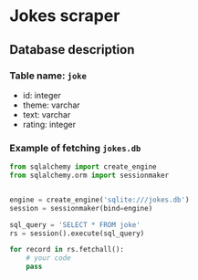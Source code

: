 # Jokes scraper

## Database description

### Table name: `joke`

* id: integer
* theme: varchar
* text: varchar
* rating: integer

### Example of fetching `jokes.db`

```python
from sqlalchemy import create_engine
from sqlalchemy.orm import sessionmaker


engine = create_engine('sqlite:///jokes.db')
session = sessionmaker(bind=engine)

sql_query = 'SELECT * FROM joke'
rs = session().execute(sql_query)

for record in rs.fetchall():
    # your code
    pass
```
